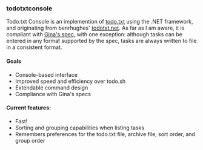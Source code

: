 ### todotxtconsole

Todo.txt Console is an implemention of [todo.txt](http://todotxt.com/) using the .NET framework, and originating from benrhughes' [todotxt.net](https://github.com/benrhughes/todotxt.net). As far as I am aware, it is compliant with [Gina's spec](https://github.com/ginatrapani/todo.txt-cli/wiki/The-Todo.txt-Format),
with one exception: although tasks can be entered in any format supported by the spec, tasks are always written to file in a consistent format. 

#### Goals

 - Console-based interface
 - Improved speed and efficiency over todo.sh
 - Extendable command design
 - Compliance with Gina's specs

#### Current features:

 - Fast!
 - Sorting and grouping capabilities when listing tasks
 - Remembers preferences for the todo.txt file, archive file, sort order, and group order
